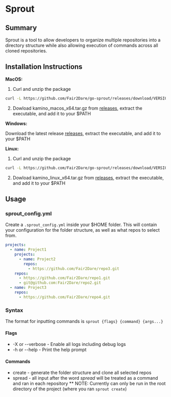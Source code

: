 # Sprout

## Summary
Sprout is a tool to allow developers to organize multiple repositories into a directory structure while also allowing execution of commands across all cloned repositories.

## Installation Instructions

**MacOS:**
1. Curl and unzip the package

```bash
curl -L https://github.com/Fair2Dare/go-sprout/releases/download/VERSION_HERE/kamino_macos_x64.tar.gz | tar xz -C /usr/local/bin
```

2. Dowload kamino_macos_x64.tar.gz from [releases](https://github.com/Fair2Dare/go-sprout/releases), extract the executable, and add it to your $PATH

**Windows:**

Download the latest release [releases](https://github.com/Fair2Dare/go-sprout/releases), extract the executable, and add it to your $PATH

**Linux:**
1. Curl and unzip the package

```bash
curl -L https://github.com/Fair2Dare/go-sprout/releases/download/VERSION_HERE/kamino_linux_x64.tar.gz | tar xz -C /usr/local/bin
```

2. Dowload kamino_linux_x64.tar.gz from [releases](https://github.com/Fair2Dare/go-sprout/releases), extract the executable, and add it to your $PATH

## Usage
### sprout_config.yml
Create a `.sprout_config.yml` inside your $HOME folder. This will contain your configuration for the folder structure, as well as what repos to select from.

```yaml
projects:
  - name: Project1
    projects:
      - name: Project2
        repos:
          - https://github.com/Fair2Dare/repo3.git
    repos:
      - https://github.com/Fair2Dare/repo1.git
      - git@github.com:Fair2Dare/repo2.git
  - name: Project3
    repos:
      - https://github.com/Fair2Dare/repo4.git
```

### Syntax
The format for inputting commands is `sprout {flags} {command} {args...}`

#### Flags
* -X or --verbose - Enable all logs including debug logs
* -h or --help - Print the help prompt

#### Commands
* create - generate the folder structure and clone all selected repos
* spread - all input after the word _spread_ will be treated as a command and ran in each repository
  ** NOTE: Currently can only be run in the root directory of the project (where you ran `sprout create`)